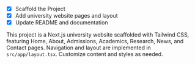 - [x] Scaffold the Project
- [x] Add university website pages and layout
- [x] Update README and documentation

This project is a Next.js university website scaffolded with Tailwind CSS, featuring Home, About, Admissions, Academics, Research, News, and Contact pages. Navigation and layout are implemented in `src/app/layout.tsx`. Customize content and styles as needed.